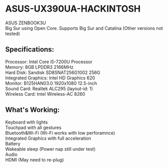 # ASUS-UX390UA-HACKINTOSH
ASUS ZENBOOK3U<br>Big Sur using Open Core.
Supports Big Sur and Catalina (Other versions not tested)
## Specifications:<br>
Processor: Intel Core i5-7200U Processor<br>
Memory: 8GB LPDDR3 2166MHz<br>
Hard Disk: Sandisk SD8SNAT256G1002 256G<br>
Integrated Graphics: Intel HD Graphics 620<br>
Monitor: B125HAN03.0 1920x1080 12.5-inch<br>
Sound Card: Realtek ALC295 (layout-id: 1)<br>
Wireless Card: Intel Wireless-AC 8260<br>
## What's Working:<br>
Keyboard with lights<br>Touchpad with all gestures<br>Bluetooth&Wi-Fi (Wi-Fi works with low perforamnce)<br>Integrated Graphics with full acceleration<br>Battery<br>Wakeable sleep (Power nap still under test)<br>Audio<br>HDMI (May need to re-plug)
               
